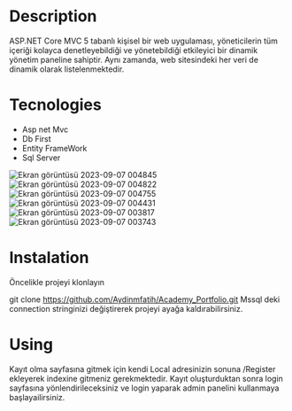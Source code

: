 # Description
ASP.NET Core MVC 5 tabanlı kişisel bir web uygulaması, yöneticilerin tüm içeriği kolayca denetleyebildiği ve yönetebildiği etkileyici bir dinamik yönetim paneline sahiptir. Aynı zamanda, web sitesindeki her veri de dinamik olarak listelenmektedir.
# Tecnologies
* Asp net Mvc
* Db First
* Entity FrameWork
* Sql Server

![Ekran görüntüsü 2023-09-07 004845](https://github.com/SaimYce/MyEgitimAkademi_Portfolio/assets/100414572/154c330d-7add-4b17-b359-222f3d1f6cc7)
![Ekran görüntüsü 2023-09-07 004822](https://github.com/SaimYce/MyEgitimAkademi_Portfolio/assets/100414572/cc50d942-41c5-4c90-9f16-18cb28e9c32e)
![Ekran görüntüsü 2023-09-07 004755](https://github.com/SaimYce/MyEgitimAkademi_Portfolio/assets/100414572/bd222737-976f-4b48-9524-07963e8c9921)
![Ekran görüntüsü 2023-09-07 004431](https://github.com/SaimYce/MyEgitimAkademi_Portfolio/assets/100414572/a572c313-5a7b-4bbe-a4c0-3684a95791ee)
![Ekran görüntüsü 2023-09-07 003817](https://github.com/SaimYce/MyEgitimAkademi_Portfolio/assets/100414572/1eb88d5c-c3ce-4dd6-a53a-0512d90cf9d5)
![Ekran görüntüsü 2023-09-07 003743](https://github.com/SaimYce/MyEgitimAkademi_Portfolio/assets/100414572/9725c335-2416-465b-8ce0-56e9c5e30ae6)


  # Instalation
  Öncelikle projeyi klonlayın

  git clone https://github.com/Aydinmfatih/Academy_Portfolio.git
  Mssql deki connection stringinizi değiştirerek projeyi ayağa kaldırabilirsiniz.

  # Using
  Kayıt olma sayfasına gitmek için kendi Local adresinizin sonuna /Register ekleyerek indexine gitmeniz gerekmektedir. Kayıt oluşturduktan sonra login sayfasına yönlendirileceksiniz ve login yaparak admin panelini kullanmaya başlayailirsiniz.









